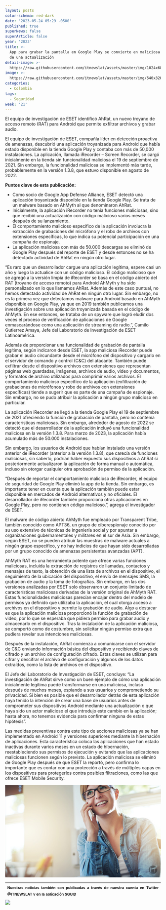 ```yaml
---
layout: posts
color-schema: red-dark
date: '2023-05-24 05:29 -0500'
published: true
superNews: false
superArticle: false
year: '2023'
title: >-
  App para grabar la pantalla en Google Play se convierte en maliciosa a través
  de una actualización
detail-image: >-
  https://raw.githubusercontent.com/itnewslat/assets/master/img/1024x680/Usando-Celular-g.jpg
image: >-
  https://raw.githubusercontent.com/itnewslat/assets/master/img/540x320/Usando-Celular-p.jpg
categories:
  - Colombia
tags:
  - Seguridad
week: '21'
---
```

El equipo de investigación de ESET identificó AhRat, un nuevo troyano de acceso remoto (RAT) para Android que permite exfiltrar archivos y grabar audio.
 
El equipo de investigación de ESET, compañía líder en detección proactiva de amenazas, descubrió una aplicación troyanizada para Android que había estado disponible en la tienda Google Play y contaba con más de 50,000 instalaciones. La aplicación, llamada iRecorder – Screen Recorder, se cargó inicialmente en la tienda sin funcionalidad maliciosa el 19 de septiembre de 2021. Sin embargo, la funcionalidad maliciosa se implementó más tarde, probablemente en la versión 1.3.8, que estuvo disponible en agosto de 2022.
 
**Puntos clave de esta publicación:**

- Como socio de Google App Defense Alliance, ESET detectó una aplicación troyanizada disponible en la tienda Google Play. Se trata de un malware basado en AhMyth al que denominaron AhRat.
- Inicialmente, la aplicación iRecorder no tenía funciones maliciosas, sino que recibió una actualización con código malicioso varios meses después de su lanzamiento.
- El comportamiento malicioso específico de la aplicación involucra la extracción de grabaciones del micrófono y el robo de archivos con extensiones específicas, lo que indica su potencial participación en una campaña de espionaje.
- La aplicación maliciosa con más de 50.000 descargas se eliminó de Google Play después del reporte de ESET y desde entonces no se ha detectado actividad de AhRat en ningún otro lugar.

 
“Es raro que un desarrollador cargue una aplicación legítima, espere casi un año y luego la actualice con un código malicioso. El código malicioso que se agregó a la versión limpia de iRecorder se basa en el código abierto del RAT (troyano de acceso remoto) para Android AhMyth y ha sido personalizado en lo que llamamos AhRat. Además de este caso puntual, no hemos detectado actividad de AhRat en ningún otro lugar. Sin embargo, no es la primera vez que detectamos malware para Android basado en AhMyth disponible en Google Play, ya que en 2019 también publicamos una investigación sobre una aplicación troyanizada basada en el código de AhMyth. En ese entonces, se trataba de un spyware que logró eludir dos veces el proceso de verificación de aplicaciones de Google enmascarándose como una aplicación de streaming de radio.”, Camilo Gutierrez Amaya, Jefe del Laboratorio de Investigación de ESET Latinoamérica.
 
Además de proporcionar una funcionalidad de grabación de pantalla legítima, según indicaron desde ESET, la app maliciosa iRecorder puede grabar el audio circundante desde el micrófono del dispositivo y cargarlo en el servidor de comando y control (C&C) del atacante. También puede exfiltrar desde el dispositivo archivos con extensiones que representan páginas web guardadas, imágenes, archivos de audio, video y documentos, y formatos de archivo utilizados para comprimir varios archivos. El comportamiento malicioso específico de la aplicación (exfiltración de grabaciones de micrófonos y robo de archivos con extensiones específicas) tiende a sugerir que es parte de una campaña de espionaje. Sin embargo, no se  pudo atribuir la aplicación a ningún grupo malicioso en particular.
 
La aplicación iRecorder se llegó a la tienda Google Play el 19 de septiembre de 2021 ofreciendo la función de grabación de pantalla, pero no contenía características maliciosas. Sin embargo, alrededor de agosto de 2022 se detectó que el desarrollador de la aplicación incluyó una funcionalidad maliciosa en la versión 1.3.8. Para marzo de 2023, la aplicación había acumulado más de 50.000 instalaciones.
 
Sin embargo, los usuarios de Android que habían instalado una versión anterior de iRecorder (anterior a la versión 1.3.8), que carecía de funciones maliciosas, sin saberlo, podrían haber expuesto sus dispositivos a AhRat si posteriormente actualizaron la aplicación de forma manual o automática, incluso sin otorgar cualquier otra aprobación de permiso de la aplicación.
 
“Después de reportar el comportamiento malicioso de iRecorder, el equipo de seguridad de Google Play eliminó la app de la tienda. Sin embargo, es importante tener en cuenta que la aplicación también puede estar disponible en mercados de Android alternativos y no oficiales. El desarrollador de iRecorder también proporciona otras aplicaciones en Google Play, pero no contienen código malicioso.”, agrega el investigador de ESET.
 
El malware de código abierto AhMyth fue empleado por Transparent Tribe, también conocido como APT36, un grupo de ciberespionaje conocido por su uso extensivo de técnicas de ingeniería social y por apuntar a organizaciones gubernamentales y militares en el sur de Asia. Sin embargo, según ESET, no se pueden atribuir las muestras de malware actuales a ningún grupo específico, y no hay indicios de que hayan sido desarrolladas por un grupo conocido de amenazas persistentes avanzadas (APT).
 
AhMyth RAT es una herramienta potente que ofrece varias funciones maliciosas, incluida la extracción de registros de llamadas, contactos y mensajes de texto, la obtención de una lista de archivos en el dispositivo, el seguimiento de la ubicación del dispositivo, el envío de mensajes SMS, la grabación de audio y la toma de fotografías. Sin embargo, en las dos versiones analizadas por ESET solo observaron un conjunto limitado de características maliciosas derivadas de la versión original de AhMyth RAT. Estas funcionalidades maliciosas parecían encajar dentro del modelo de permisos ya definido que utilizaba la aplicación, el cual otorga acceso a archivos en el dispositivo y permite la grabación de audio. Algo a destacar es que la aplicación maliciosa proporcionó la función de grabación de video, por lo que se esperaba que pidiera permiso para grabar audio y almacenarlo en el dispositivo. Tras la instalación de la aplicación maliciosa, se comportó como de costumbre, sin solicitar ningún permiso extra que pudiera revelar sus intenciones maliciosas.

Después de la instalación, AhRat comienza a comunicarse con el servidor de C&C enviando información básica del dispositivo y recibiendo claves de cifrado y un archivo de configuración cifrado. Estas claves se utilizan para cifrar y descifrar el archivo de configuración y algunos de los datos extraídos, como la lista de archivos en el dispositivo.
 
El Jefe del Laboratorio de Investigación de ESET, concluye: “La investigación de AhRat sirve como un buen ejemplo de cómo una aplicación inicialmente legítima puede transformarse en una maliciosa, incluso después de muchos meses, espiando a sus usuarios y comprometiendo su privacidad. Si bien es posible que el desarrollador detrás de esta aplicación haya tenido la intención de crear una base de usuarios antes de comprometer sus dispositivos Android mediante una actualización o que haya sido un actor malicioso el que introdujo este cambio en la aplicación; hasta ahora, no tenemos evidencia para confirmar ninguna de estas hipótesis”.
 
Las medidas preventivas contra este tipo de acciones maliciosas ya se han implementado en Android 11 y versiones superiores mediante la hibernación de aplicaciones. Esta característica coloca las aplicaciones que han estado inactivas durante varios meses en un estado de hibernación, reestableciendo sus permisos de ejecución y evitando que las aplicaciones maliciosas funcionen según lo previsto. La aplicación maliciosa se eliminó de Google Play después de que ESET la reportó, pero confirma lo importante que es contar con una protección a través de múltiples capas en los dispositivos para protegerlos contra posibles filtraciones, como las que ofrece ESET Mobile Security.

![](https://raw.githubusercontent.com/itnewslat/assets/master/img/540x320/Usando-Celular-p.jpg)

<table style="height: 42px;" width="569">
<tbody>
<tr>
<td style="text-align: justify;"><sub><strong>Nuestras noticias también son publicadas a través de nuestra cuenta en Twitter <a href="https://twitter.com/itnewslat?lang=es">@ITNEWSLAT</a> y en la aplicación <a href="https://squidapp.co/en/">SQUID</a></strong></sub></td>
</tr>
</tbody>
</table>
<img src="https://tracker.metricool.com/c3po.jpg?hash=56f88a41e39ab42c063cc51676587a04"/>